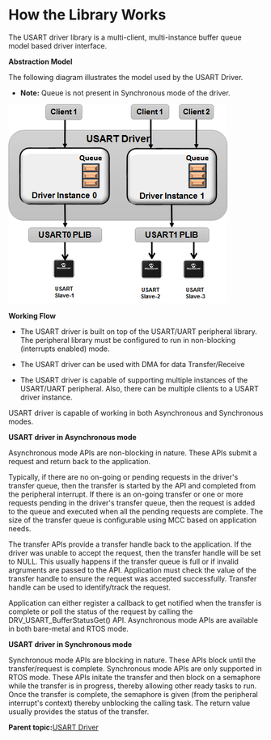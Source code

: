 # How the Library Works

The USART driver library is a multi-client, multi-instance buffer queue model based driver interface.

**Abstraction Model**

The following diagram illustrates the model used by the USART Driver.

-   **Note:** Queue is not present in Synchronous mode of the driver.


![drv_usart_abstraction_model](GUID-FDDE8746-1C00-4FE8-8C7C-68B9D86B6A92-low.png)

**Working Flow**

-   The USART driver is built on top of the USART/UART peripheral library. The peripheral library must be configured to run in non-blocking \(interrupts enabled\) mode.

-   The USART driver can be used with DMA for data Transfer/Receive

-   The USART driver is capable of supporting multiple instances of the USART/UART peripheral. Also, there can be multiple clients to a USART driver instance.


USART driver is capable of working in both Asynchronous and Synchronous modes.

**USART driver in Asynchronous mode**

Asynchronous mode APIs are non-blocking in nature. These APIs submit a request and return back to the application.

Typically, if there are no on-going or pending requests in the driver's transfer queue, then the transfer is started by the API and completed from the peripheral interrupt. If there is an on-going transfer or one or more requests pending in the driver's transfer queue, then the request is added to the queue and executed when all the pending requests are complete. The size of the transfer queue is configurable using MCC based on application needs.

The transfer APIs provide a transfer handle back to the application. If the driver was unable to accept the request, then the transfer handle will be set to NULL. This usually happens if the transfer queue is full or if invalid argruments are passed to the API. Application must check the value of the transfer handle to ensure the request was accepted successfully. Transfer handle can be used to identify/track the request.

Application can either register a callback to get notified when the transfer is complete or poll the status of the request by calling the DRV\_USART\_BufferStatusGet\(\) API. Asynchronous mode APIs are available in both bare-metal and RTOS mode.

**USART driver in Synchronous mode**

Synchronous mode APIs are blocking in nature. These APIs block until the transfer/request is complete. Synchronous mode APIs are only supported in RTOS mode. These APIs initate the transfer and then block on a semaphore while the transfer is in progress, thereby allowing other ready tasks to run. Once the transfer is complete, the semaphore is given \(from the peripheral interrupt's context\) thereby unblocking the calling task. The return value usually provides the status of the transfer.

**Parent topic:**[USART Driver](GUID-3DC66955-0F7E-4747-9790-893CA81987A6.md)

